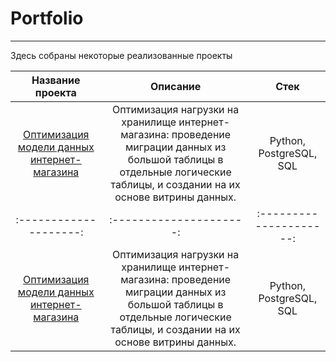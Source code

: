 # Portfolio
---
Здесь собраны некоторые реализованные проекты

| Название проекта | Описание | Стек |
| :--------------------: | :---------------------: | :---------------------: |
| [Оптимизация модели данных интернет-магазина](https://github.com/wistfulbeaver/Portfolio/tree/main/model%20Optimization%20of%20data%20storage) | Оптимизация нагрузки на хранилище интернет-магазина: проведение миграции данных из большой таблицы в отдельные логические таблицы, и создании на их основе витрины данных.  | Python, PostgreSQL, SQL |
| :--------------------: | :---------------------: | :---------------------: |
| [Оптимизация модели данных интернет-магазина](https://github.com/wistfulbeaver/Portfolio/tree/main/model%20Optimization%20of%20data%20storage) | Оптимизация нагрузки на хранилище интернет-магазина: проведение миграции данных из большой таблицы в отдельные логические таблицы, и создании на их основе витрины данных.  | Python, PostgreSQL, SQL |


